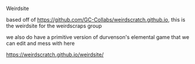 Weirdsite
 
based off of https://github.com/GC-Collabs/weirdscratch.github.io, this is the weirdsite for the weirdscraps group

we also do have a primitive version of durvenson's elemental game that we can edit and mess with here

https://weirdscratch.github.io/weirdsite/


